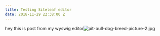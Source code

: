 ```yaml
---
title: Testing Siteleaf editor
date: 2018-11-29 22:38:00 Z
---
```


hey this is post from my wyswig editor![pit-bull-dog-breed-picture-2.jpg](/uploads/pit-bull-dog-breed-picture-2.jpg)